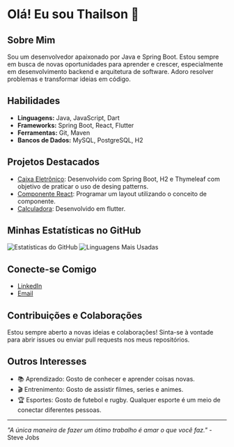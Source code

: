 # Olá! Eu sou Thailson 👋

## Sobre Mim
Sou um desenvolvedor apaixonado por Java e Spring Boot. Estou sempre em busca de novas oportunidades para aprender e crescer, especialmente em desenvolvimento backend e arquitetura de software. Adoro resolver problemas e transformar ideias em código.

## Habilidades
- **Linguagens:** Java, JavaScript, Dart
- **Frameworks:** Spring Boot, React, Flutter
- **Ferramentas:** Git, Maven
- **Bancos de Dados:** MySQL, PostgreSQL, H2

## Projetos Destacados
- [Caixa Eletrônico](https://github.com/thailsonAlmeida/spring_boot_caixapro): Desenvolvido com Spring Boot, H2 e Thymeleaf com objetivo de praticar o uso de desing patterns.
- [Componente React](https://github.com/thailsonAlmeida/desafio_component_dev): Programar um layout utilizando o conceito de componente.
- [Calculadora](https://github.com/thailsonAlmeida/desafio_component_dev): Desenvolvido em flutter.


## Minhas Estatísticas no GitHub
![Estatísticas do GitHub](https://github-readme-stats.vercel.app/api?username=thailsonAlmeida&show_icons=true&theme=ayu-mirage)
![Linguagens Mais Usadas](https://github-readme-stats.vercel.app/api/top-langs/?username=thailsonAlmeida&layout=compact&theme=ayu-mirage)

## Conecte-se Comigo
- [LinkedIn](https://www.linkedin.com/in/thailsonalmeida/)
- [Email](mailto:thailson.aguia@gmail.com)

## Contribuições e Colaborações
Estou sempre aberto a novas ideias e colaborações! Sinta-se à vontade para abrir issues ou enviar pull requests nos meus repositórios.

## Outros Interesses
- 📚 Aprendizado: Gosto de conhecer e aprender coisas novas.
- 🎬 Entrenimento: Gosto de assistir filmes, series e animes.
- 🏆 Esportes: Gosto de futebol e rugby. Qualquer esporte é um meio de conectar diferentes pessoas.

---
*"A única maneira de fazer um ótimo trabalho é amar o que você faz."* - Steve Jobs

